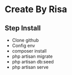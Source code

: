 # Create By Risa

## Step Install
- Clone github
- Config env
- composer install
- php artisan migrate
- php artisan db:seed
- php artisan serve